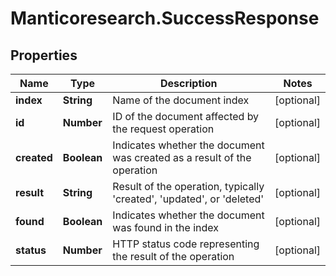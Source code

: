 # Manticoresearch.SuccessResponse

## Properties

Name | Type | Description | Notes
------------ | ------------- | ------------- | -------------
**index** | **String** | Name of the document index | [optional] 
**id** | **Number** | ID of the document affected by the request operation | [optional] 
**created** | **Boolean** | Indicates whether the document was created as a result of the operation | [optional] 
**result** | **String** | Result of the operation, typically &#39;created&#39;, &#39;updated&#39;, or &#39;deleted&#39; | [optional] 
**found** | **Boolean** | Indicates whether the document was found in the index | [optional] 
**status** | **Number** | HTTP status code representing the result of the operation | [optional] 


